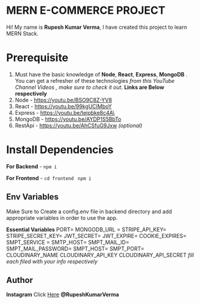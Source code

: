 # MERN E-COMMERCE PROJECT

Hi! My name is **Rupesh Kumar Verma**, I have created this project to learn MERN Stack.

# Prerequisite

1.  Must have the basic knowledge of **Node**, **React**, **Express**, **MongoDB** . You can get a refresher of these technologies _from this YouTube Channel Videos , make sure to check it out_. **Links are Below respectively**
2.  Node - https://youtu.be/BSO9C8Z-YV8
3.  React - https://youtu.be/99kgUCIMboY
4.  Express - https://youtu.be/teipbke8c4A\
5.  MongoDB - https://youtu.be/AYDP1S5BbTo
6.  RestApi - https://youtu.be/AhCSfuG9Jxw _(optional)_

# Install Dependencies

**For Backend** - `npm i`

**For Frontend** - `cd frontend` ` npm i`

## Env Variables

Make Sure to Create a config.env file in backend directory and add appropriate variables in order to use the app.

**Essential Variables**
PORT=
MONGODB_URL =
STRIPE_API_KEY=
STRIPE_SECRET_KEY=
JWT_SECRET=
JWT_EXPIRE=
COOKIE_EXPIRES=
SMPT_SERVICE =
SMTP_HOST= 
SMPT_MAIL_ID=
SMPT_MAIL_PASSWORD=
SMPT_HOST=
SMPT_PORT=
CLOUDINARY_NAME
CLOUDINARY_API_KEY
CLOUDINARY_API_SECRET
_fill each filed with your info respectively_

## Author

**Instagram** Click [Here](https://www.instagram.com/rupeshkumar_v/) **@RupeshKumarVerma**
